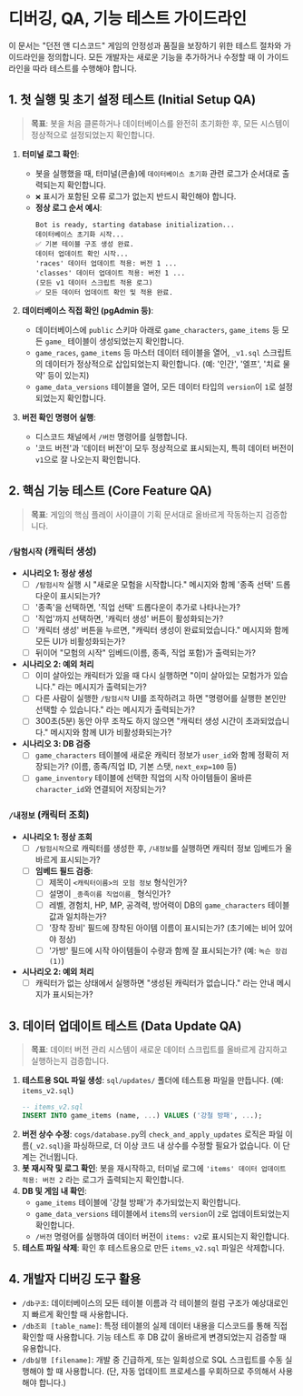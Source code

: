 # 디버깅, QA, 기능 테스트 가이드라인

이 문서는 "던전 앤 디스코드" 게임의 안정성과 품질을 보장하기 위한 테스트 절차와 가이드라인을 정의합니다. 모든 개발자는 새로운 기능을 추가하거나 수정할 때 이 가이드라인을 따라 테스트를 수행해야 합니다.

## 1. 첫 실행 및 초기 설정 테스트 (Initial Setup QA)

> **목표**: 봇을 처음 클론하거나 데이터베이스를 완전히 초기화한 후, 모든 시스템이 정상적으로 설정되었는지 확인합니다.

1.  **터미널 로그 확인**:
    - 봇을 실행했을 때, 터미널(콘솔)에 `데이터베이스 초기화` 관련 로그가 순서대로 출력되는지 확인합니다.
    - `❌` 표시가 포함된 오류 로그가 없는지 반드시 확인해야 합니다.
    - **정상 로그 순서 예시**:
        ```
        Bot is ready, starting database initialization...
        데이터베이스 초기화 시작...
        ✅ 기본 테이블 구조 생성 완료.
        데이터 업데이트 확인 시작...
        'races' 데이터 업데이트 적용: 버전 1 ...
        'classes' 데이터 업데이트 적용: 버전 1 ...
        (모든 v1 데이터 스크립트 적용 로그)
        ✅ 모든 데이터 업데이트 확인 및 적용 완료.
        ```

2.  **데이터베이스 직접 확인 (pgAdmin 등)**:
    - 데이터베이스에 `public` 스키마 아래로 `game_characters`, `game_items` 등 모든 `game_` 테이블이 생성되었는지 확인합니다.
    - `game_races`, `game_items` 등 마스터 데이터 테이블을 열어, `_v1.sql` 스크립트의 데이터가 정상적으로 삽입되었는지 확인합니다. (예: '인간', '엘프', '치료 물약' 등이 있는지)
    - `game_data_versions` 테이블을 열어, 모든 데이터 타입의 `version`이 `1`로 설정되었는지 확인합니다.

3.  **버전 확인 명령어 실행**:
    - 디스코드 채널에서 `/버전` 명령어를 실행합니다.
    - '코드 버전'과 '데이터 버전'이 모두 정상적으로 표시되는지, 특히 데이터 버전이 `v1`으로 잘 나오는지 확인합니다.

## 2. 핵심 기능 테스트 (Core Feature QA)

> **목표**: 게임의 핵심 플레이 사이클이 기획 문서대로 올바르게 작동하는지 검증합니다.

### `/탐험시작` (캐릭터 생성)
- **시나리오 1: 정상 생성**
    - [ ] `/탐험시작` 실행 시 "새로운 모험을 시작합니다." 메시지와 함께 '종족 선택' 드롭다운이 표시되는가?
    - [ ] '종족'을 선택하면, '직업 선택' 드롭다운이 추가로 나타나는가?
    - [ ] '직업'까지 선택하면, '캐릭터 생성' 버튼이 활성화되는가?
    - [ ] '캐릭터 생성' 버튼을 누르면, "캐릭터 생성이 완료되었습니다." 메시지와 함께 모든 UI가 비활성화되는가?
    - [ ] 뒤이어 "모험의 시작" 임베드(이름, 종족, 직업 포함)가 출력되는가?
- **시나리오 2: 예외 처리**
    - [ ] 이미 살아있는 캐릭터가 있을 때 다시 실행하면 "이미 살아있는 모험가가 있습니다." 라는 메시지가 출력되는가?
    - [ ] 다른 사람이 실행한 `/탐험시작` UI를 조작하려고 하면 "명령어를 실행한 본인만 선택할 수 있습니다." 라는 메시지가 출력되는가?
    - [ ] 300초(5분) 동안 아무 조작도 하지 않으면 "캐릭터 생성 시간이 초과되었습니다." 메시지와 함께 UI가 비활성화되는가?
- **시나리오 3: DB 검증**
    - [ ] `game_characters` 테이블에 새로운 캐릭터 정보가 `user_id`와 함께 정확히 저장되는가? (이름, 종족/직업 ID, 기본 스탯, `next_exp=100` 등)
    - [ ] `game_inventory` 테이블에 선택한 직업의 시작 아이템들이 올바른 `character_id`와 연결되어 저장되는가?

### `/내정보` (캐릭터 조회)
- **시나리오 1: 정상 조회**
    - [ ] `/탐험시작`으로 캐릭터를 생성한 후, `/내정보`를 실행하면 캐릭터 정보 임베드가 올바르게 표시되는가?
    - [ ] **임베드 필드 검증**:
        - [ ] 제목이 `<캐릭터이름>의 모험 정보` 형식인가?
        - [ ] 설명이 `_종족이름 직업이름_` 형식인가?
        - [ ] 레벨, 경험치, HP, MP, 공격력, 방어력이 DB의 `game_characters` 테이블 값과 일치하는가?
        - [ ] '장착 장비' 필드에 장착된 아이템 이름이 표시되는가? (초기에는 비어 있어야 정상)
        - [ ] '가방' 필드에 시작 아이템들이 수량과 함께 잘 표시되는가? (예: `녹슨 장검 (1)`)
- **시나리오 2: 예외 처리**
    - [ ] 캐릭터가 없는 상태에서 실행하면 "생성된 캐릭터가 없습니다." 라는 안내 메시지가 표시되는가?

## 3. 데이터 업데이트 테스트 (Data Update QA)

> **목표**: 데이터 버전 관리 시스템이 새로운 데이터 스크립트를 올바르게 감지하고 실행하는지 검증합니다.

1.  **테스트용 SQL 파일 생성**: `sql/updates/` 폴더에 테스트용 파일을 만듭니다. (예: `items_v2.sql`)
    ```sql
    -- items_v2.sql
    INSERT INTO game_items (name, ...) VALUES ('강철 방패', ...);
    ```
2.  **버전 상수 수정**: `cogs/database.py`의 `check_and_apply_updates` 로직은 파일 이름(`_v2.sql`)을 파싱하므로, 더 이상 코드 내 상수를 수정할 필요가 없습니다. 이 단계는 건너뜁니다.
3.  **봇 재시작 및 로그 확인**: 봇을 재시작하고, 터미널 로그에 `'items' 데이터 업데이트 적용: 버전 2` 라는 로그가 출력되는지 확인합니다.
4.  **DB 및 게임 내 확인**:
    - `game_items` 테이블에 '강철 방패'가 추가되었는지 확인합니다.
    - `game_data_versions` 테이블에서 `items`의 `version`이 `2`로 업데이트되었는지 확인합니다.
    - `/버전` 명령어를 실행하여 데이터 버전이 `items: v2`로 표시되는지 확인합니다.
5.  **테스트 파일 삭제**: 확인 후 테스트용으로 만든 `items_v2.sql` 파일은 삭제합니다.

## 4. 개발자 디버깅 도구 활용

-   `/db구조`: 데이터베이스의 모든 테이블 이름과 각 테이블의 컬럼 구조가 예상대로인지 빠르게 확인할 때 사용합니다.
-   `/db조회 [table_name]`: 특정 테이블의 실제 데이터 내용을 디스코드를 통해 직접 확인할 때 사용합니다. 기능 테스트 후 DB 값이 올바르게 변경되었는지 검증할 때 유용합니다.
-   `/db실행 [filename]`: 개발 중 긴급하게, 또는 일회성으로 SQL 스크립트를 수동 실행해야 할 때 사용합니다. (단, 자동 업데이트 프로세스를 우회하므로 주의해서 사용해야 합니다.) 